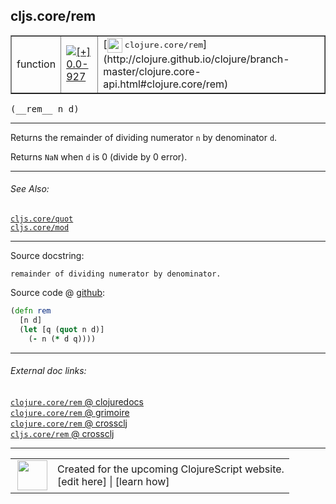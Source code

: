 ## cljs.core/rem



 <table border="1">
<tr>
<td>function</td>
<td><a href="https://github.com/cljsinfo/cljs-api-docs/tree/0.0-927"><img valign="middle" alt="[+] 0.0-927" title="Added in 0.0-927" src="https://img.shields.io/badge/+-0.0--927-lightgrey.svg"></a> </td>
<td>
[<img height="24px" valign="middle" src="http://i.imgur.com/1GjPKvB.png"> <samp>clojure.core/rem</samp>](http://clojure.github.io/clojure/branch-master/clojure.core-api.html#clojure.core/rem)
</td>
</tr>
</table>


 <samp>
(__rem__ n d)<br>
</samp>

---

Returns the remainder of dividing numerator `n` by denominator `d`.

Returns `NaN` when `d` is 0 (divide by 0 error).



---


###### See Also:

[`cljs.core/quot`](../cljs.core/quot.md)<br>
[`cljs.core/mod`](../cljs.core/mod.md)<br>

---


Source docstring:

```
remainder of dividing numerator by denominator.
```


Source code @ [github](https://github.com/clojure/clojurescript/blob/r1853/src/cljs/cljs/core.cljs#L1625-L1629):

```clj
(defn rem
  [n d]
  (let [q (quot n d)]
    (- n (* d q))))
```

<!--
Repo - tag - source tree - lines:

 <pre>
clojurescript @ r1853
└── src
    └── cljs
        └── cljs
            └── <ins>[core.cljs:1625-1629](https://github.com/clojure/clojurescript/blob/r1853/src/cljs/cljs/core.cljs#L1625-L1629)</ins>
</pre>

-->

---



###### External doc links:

[`clojure.core/rem` @ clojuredocs](http://clojuredocs.org/clojure.core/rem)<br>
[`clojure.core/rem` @ grimoire](http://conj.io/store/v1/org.clojure/clojure/1.7.0-beta3/clj/clojure.core/rem/)<br>
[`clojure.core/rem` @ crossclj](http://crossclj.info/fun/clojure.core/rem.html)<br>
[`cljs.core/rem` @ crossclj](http://crossclj.info/fun/cljs.core.cljs/rem.html)<br>

---

 <table>
<tr><td>
<img valign="middle" align="right" width="48px" src="http://i.imgur.com/Hi20huC.png">
</td><td>
Created for the upcoming ClojureScript website.<br>
[edit here] | [learn how]
</td></tr></table>

[edit here]:https://github.com/cljsinfo/cljs-api-docs/blob/master/cljsdoc/cljs.core/rem.cljsdoc
[learn how]:https://github.com/cljsinfo/cljs-api-docs/wiki/cljsdoc-files

<!--

This information was too distracting to show to readers, but I'll leave it
commented here since it is helpful to:

- pretty-print the data used to generate this document
- and show how to retrieve that data



The API data for this symbol:

```clj
{:description "Returns the remainder of dividing numerator `n` by denominator `d`.\n\nReturns `NaN` when `d` is 0 (divide by 0 error).",
 :ns "cljs.core",
 :name "rem",
 :signature ["[n d]"],
 :history [["+" "0.0-927"]],
 :type "function",
 :related ["cljs.core/quot" "cljs.core/mod"],
 :full-name-encode "cljs.core/rem",
 :source {:code "(defn rem\n  [n d]\n  (let [q (quot n d)]\n    (- n (* d q))))",
          :title "Source code",
          :repo "clojurescript",
          :tag "r1853",
          :filename "src/cljs/cljs/core.cljs",
          :lines [1625 1629]},
 :full-name "cljs.core/rem",
 :clj-symbol "clojure.core/rem",
 :docstring "remainder of dividing numerator by denominator."}

```

Retrieve the API data for this symbol:

```clj
;; from Clojure REPL
(require '[clojure.edn :as edn])
(-> (slurp "https://raw.githubusercontent.com/cljsinfo/cljs-api-docs/catalog/cljs-api.edn")
    (edn/read-string)
    (get-in [:symbols "cljs.core/rem"]))
```

-->
